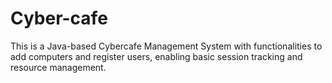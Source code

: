 # Cyber-cafe
This is  a Java-based Cybercafe Management System with functionalities to add computers  and register users, enabling basic session tracking and resource management.
